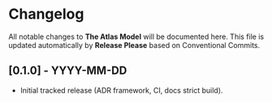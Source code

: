 # Changelog

All notable changes to **The Atlas Model** will be documented here.
This file is updated automatically by **Release Please** based on Conventional Commits.

## [0.1.0] - YYYY-MM-DD
- Initial tracked release (ADR framework, CI, docs strict build).
